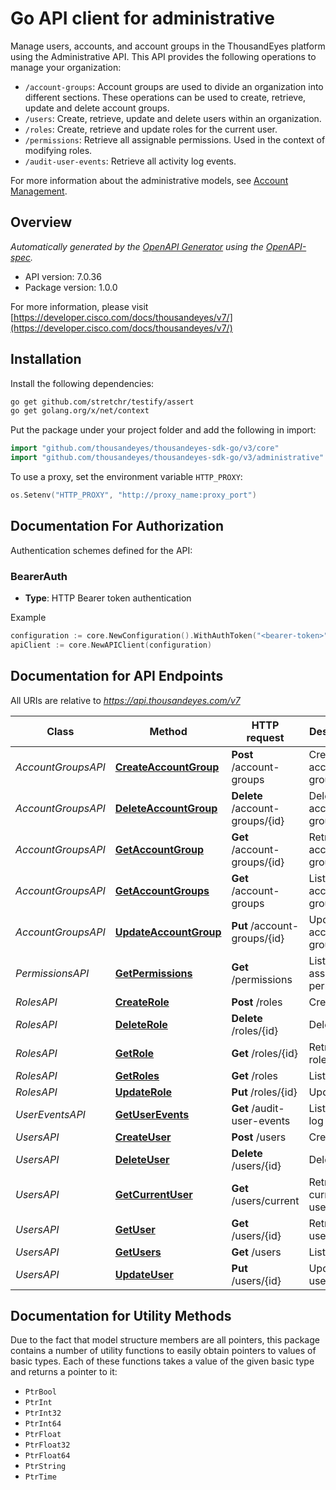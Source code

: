 # Go API client for administrative

Manage users, accounts, and account groups in the ThousandEyes platform using the Administrative API.
This API provides the following operations to manage your organization: 

  * `/account-groups`: Account groups are used to divide an organization into different sections. These operations can be used to create, retrieve, update and delete account groups.
  * `/users`: Create, retrieve, update and delete users within an organization. 
  * `/roles`: Create, retrieve and update roles for the current user. 
  * `/permissions`: Retrieve all assignable permissions. Used in the context of modifying roles. 
  * `/audit-user-events`: Retrieve all activity log events.

  For more information about the administrative models, see [Account Management](https://docs.thousandeyes.com/product-documentation/user-management).

## Overview
*Automatically generated by the [OpenAPI Generator](https://openapi-generator.tech) using the [OpenAPI-spec](https://www.openapis.org/).*

- API version: 7.0.36
- Package version: 1.0.0

For more information, please visit [https://developer.cisco.com/docs/thousandeyes/v7/](https://developer.cisco.com/docs/thousandeyes/v7/)

## Installation

Install the following dependencies:

```sh
go get github.com/stretchr/testify/assert
go get golang.org/x/net/context
```

Put the package under your project folder and add the following in import:

```go
import "github.com/thousandeyes/thousandeyes-sdk-go/v3/core"
import "github.com/thousandeyes/thousandeyes-sdk-go/v3/administrative"
```

To use a proxy, set the environment variable `HTTP_PROXY`:

```go
os.Setenv("HTTP_PROXY", "http://proxy_name:proxy_port")
```

## Documentation For Authorization

Authentication schemes defined for the API:
### BearerAuth
- **Type**: HTTP Bearer token authentication

Example

```go
configuration := core.NewConfiguration().WithAuthToken("<bearer-token>")
apiClient := core.NewAPIClient(configuration)
```

## Documentation for API Endpoints

All URIs are relative to *https://api.thousandeyes.com/v7*

Class | Method | HTTP request | Description
------------ | ------------- | ------------- | -------------
*AccountGroupsAPI* | [**CreateAccountGroup**](docs/AccountGroupsAPI.md#createaccountgroup) | **Post** /account-groups | Create account group
*AccountGroupsAPI* | [**DeleteAccountGroup**](docs/AccountGroupsAPI.md#deleteaccountgroup) | **Delete** /account-groups/{id} | Delete account group
*AccountGroupsAPI* | [**GetAccountGroup**](docs/AccountGroupsAPI.md#getaccountgroup) | **Get** /account-groups/{id} | Retrieve account group
*AccountGroupsAPI* | [**GetAccountGroups**](docs/AccountGroupsAPI.md#getaccountgroups) | **Get** /account-groups | List account groups
*AccountGroupsAPI* | [**UpdateAccountGroup**](docs/AccountGroupsAPI.md#updateaccountgroup) | **Put** /account-groups/{id} | Update account group
*PermissionsAPI* | [**GetPermissions**](docs/PermissionsAPI.md#getpermissions) | **Get** /permissions | List assignable permissions
*RolesAPI* | [**CreateRole**](docs/RolesAPI.md#createrole) | **Post** /roles | Create role
*RolesAPI* | [**DeleteRole**](docs/RolesAPI.md#deleterole) | **Delete** /roles/{id} | Delete role
*RolesAPI* | [**GetRole**](docs/RolesAPI.md#getrole) | **Get** /roles/{id} | Retrieve role
*RolesAPI* | [**GetRoles**](docs/RolesAPI.md#getroles) | **Get** /roles | List roles
*RolesAPI* | [**UpdateRole**](docs/RolesAPI.md#updaterole) | **Put** /roles/{id} | Update role
*UserEventsAPI* | [**GetUserEvents**](docs/UserEventsAPI.md#getuserevents) | **Get** /audit-user-events | List activity log events
*UsersAPI* | [**CreateUser**](docs/UsersAPI.md#createuser) | **Post** /users | Create user
*UsersAPI* | [**DeleteUser**](docs/UsersAPI.md#deleteuser) | **Delete** /users/{id} | Delete user
*UsersAPI* | [**GetCurrentUser**](docs/UsersAPI.md#getcurrentuser) | **Get** /users/current | Retrieve current user
*UsersAPI* | [**GetUser**](docs/UsersAPI.md#getuser) | **Get** /users/{id} | Retrieve user
*UsersAPI* | [**GetUsers**](docs/UsersAPI.md#getusers) | **Get** /users | List users
*UsersAPI* | [**UpdateUser**](docs/UsersAPI.md#updateuser) | **Put** /users/{id} | Update user



## Documentation for Utility Methods

Due to the fact that model structure members are all pointers, this package contains
a number of utility functions to easily obtain pointers to values of basic types.
Each of these functions takes a value of the given basic type and returns a pointer to it:

* `PtrBool`
* `PtrInt`
* `PtrInt32`
* `PtrInt64`
* `PtrFloat`
* `PtrFloat32`
* `PtrFloat64`
* `PtrString`
* `PtrTime`
